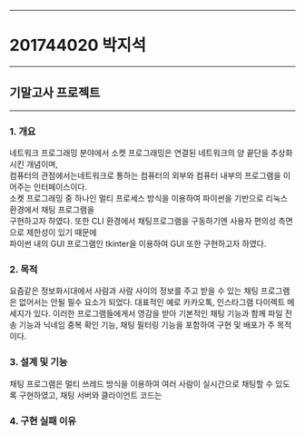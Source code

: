 * * *
# 201744020 박지석
* * *
## 기말고사 프로젝트
* * *
### 1. 개요
 네트워크 프로그래밍 분야에서 소켓 프로그래밍은 연결된 네트워크의 양 끝단을 추상화시킨 개념이며, </br>
 컴퓨터의 관점에서는네트워크로 통하는 컴퓨터의 외부와 컴퓨터 내부의 프로그램을 이어주는 인터페이스이다.</br>
 소켓 프로그래밍 중 하나인 멀티 프로세스 방식을 이용하여 파이썬을 기반으로 리눅스 환경에서 채팅 프로그램을 </br>
 구현하고자 하였다. 또한 CLI 환경에서 채팅프로그램을 구동하기엔 사용자 편의성 측면으로 제한성이 있기 때문에 </br>
 파이썬 내의 GUI 프로그램인 tkinter을 이용하여 GUI 또한 구현하고자 하였다.
 
 ### 2. 목적
  요즘같은 정보화시대에서 사람과 사람 사이의 정보를 주고 받을 수 있는 채팅 프로그램은 없어서는 안될 필수 요소가 되었다.
  대표적인 예로 카카오톡, 인스타그램 다이렉트 메세지가 있다. 이러한 프로그램들에게서 영감을 받아 기본적인 채팅 기능과 함께
  파일 전송 기능과 닉네임 중복 확인 기능, 채팅 필터링 기능을 포함하여 구현 및 배포가 주 목적이다.
  
 ### 3. 설계 및 기능
  채팅 프로그램은 멀티 쓰레드 방식을 이용하여 여러 사람이 실시간으로 채팅할 수 있도록 구현하였고, 채팅 서버와 클라이언트 코드는 
  
 ### 4. 구현 실패 이유
 
